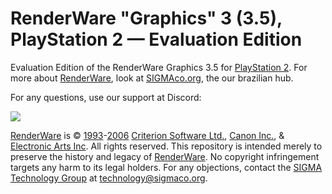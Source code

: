# RenderWare "Graphics" 3 (3.5), PlayStation 2 — Evaluation Edition
Evaluation Edition of the RenderWare Graphics 3.5 for [PlayStation 2](https://sigmaco.org/p/tag/playstation-2).
For more about [RenderWare](https://sigmaco.org/?s=renderware&bp_search=1&view=content), look at [SIGMAco.org](https://sigmaco.org), the our brazilian hub.

For any questions, use our support at Discord:

[![](https://discordapp.com/api/guilds/349379672351571969/embed.png?style=banner1)](https://discord.gg/vUnjgYD?SIGMA_Technology_Group)

[RenderWare](https://sigmaco.org/?s=renderware&bp_search=1&view=content) is © [1993](https://sigmaco.org/p/tag/1993)-[2006](https://sigmaco.org/p/tag/2006) [Criterion Software Ltd.](https://sigmaco.org/p/tag/criterion-software), [Canon Inc.](https://sigmaco.org/p/tag/canon), & [Electronic Arts Inc](https://sigmaco.org/p/tag/ea-games). All rights reserved.
This repository is intended merely to preserve the history and legacy of [RenderWare](https://sigmaco.org/?s=renderware&bp_search=1&view=content). No copyright infringement targets any harm to its legal holders. For any objections, contact the [SIGMA Technology Group](https://sigmaco.org/g/technology) at [technology@sigmaco.org](mailto:technology@sigmaco.org).
